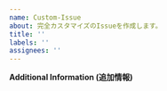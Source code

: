 ```yaml
---
name: Custom-Issue
about: 完全カスタマイズのIssueを作成します。
title: ''
labels: ''
assignees: ''
---
```


**Additional Information (追加情報)**
